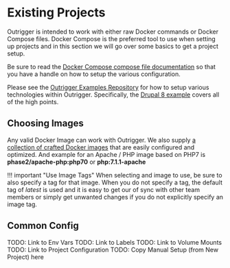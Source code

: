 # Existing Projects

Outrigger is intended to work with either raw Docker commands or Docker Compose files. Docker
Compose is the preferred tool to use when setting up projects and in this section we will go
over some basics to get a project setup.

Be sure to read the [Docker Compose compose file documentation](https://docs.docker.com/compose/compose-file/)
so that you have a handle on how to setup the various configuration.

Please see the [Outrigger Examples Repository](https://github.com/phase2/outrigger-examples) for 
how to setup various technologies within Outrigger.  Specifically, the 
[Drupal 8 example](https://github.com/phase2/outrigger-examples/tree/master/drupal8) covers all
of the high points.

## Choosing Images

Any valid Docker Image can work with Outrigger. We also supply [a collection of crafted Docker
images](../project-setup/docker-images.md) that are easily configured and optimized. And example for
an Apache / PHP image based on PHP7 is **phase2/apache-php:php70** or **php:7.1.1-apache**  

!!! important "Use Image Tags"
    When selecting and image to use, be sure to also specify a tag for that image. When you do not
    specify a tag, the default tag of *latest* is used and it is easy to get our of sync with other
    team members or simply get unwanted changes if you do not explicitly specify an image tag.
    
## Common Config

TODO: Link to Env Vars
TODO: Link to Labels
TODO: Link to Volume Mounts
TODO: Link to Project Configuration
TODO: Copy Manual Setup (from New Project) here